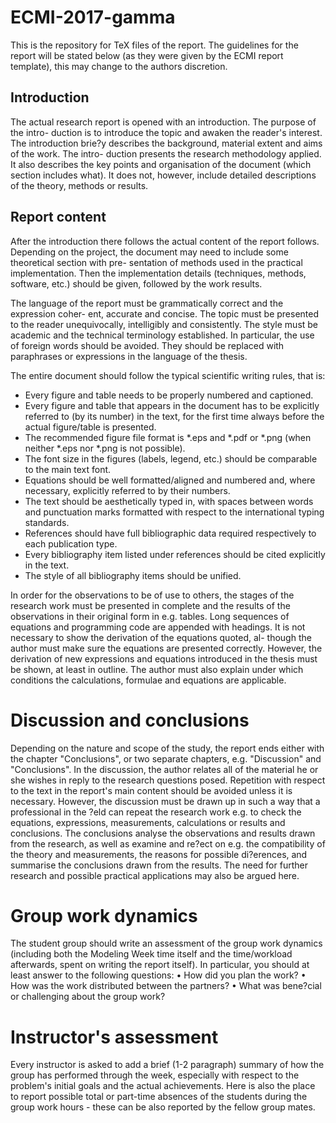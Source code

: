 # ECMI-2017-gamma
This is the repository for TeX files of the report. The guidelines for the report will be stated below (as they were given by the ECMI report template),
this may change to the authors discretion.

## Introduction
The actual research report is opened with an introduction. The purpose of the intro-
duction is to introduce the topic and awaken the reader's interest. The introduction
brie?y describes the background, material extent and aims of the work. The intro-
duction presents the research methodology applied. It also describes the key points
and organisation of the document (which section includes what). It does not, however,
include detailed descriptions of the theory, methods or results.

## Report content
After the introduction there follows the actual content of the report follows. Depending
on the project, the document may need to include some theoretical section with pre-
sentation of methods used in the practical implementation. Then the implementation
details (techniques, methods, software, etc.) should be given, followed by the work
results.

The language of the report must be grammatically correct and the expression coher-
ent, accurate and concise. The topic must be presented to the reader unequivocally,
intelligibly and consistently. The style must be academic and the technical terminology
established. In particular, the use of foreign words should be avoided. They should be
replaced with paraphrases or expressions in the language of the thesis.

The entire document should follow the typical scientific writing rules, that is:
  + Every figure and table needs to be properly numbered and captioned.
  + Every figure and table that appears in the document has to be explicitly referred to (by its number) in the text, for the first time always before the actual figure/table is presented.
  + The recommended figure file format is *.eps and *.pdf or *.png (when neither *.eps nor *.png is not possible).
  + The font size in the figures (labels, legend, etc.) should be comparable to the main text font.
  + Equations should be well formatted/aligned and numbered and, where necessary, explicitly referred to by their numbers.
  + The text should be aesthetically typed in, with spaces between words and punctuation marks formatted with respect to the international typing standards.
  + References should have full bibliographic data required respectively to each publication type.
  + Every bibliography item listed under references should be cited explicitly in the text.
  + The style of all bibliography items should be unified.

In order for the observations to be of use to others, the stages of the research work
must be presented in complete and the results of the observations in their original
form in e.g. tables. Long sequences of equations and programming code are appended
with headings. It is not necessary to show the derivation of the equations quoted, al-
though the author must make sure the equations are presented correctly. However, the
derivation of new expressions and equations introduced in the thesis must be shown, at
least in outline. The author must also explain under which conditions the calculations,
formulae and equations are applicable.

# Discussion and conclusions

Depending on the nature and scope of the study, the report ends either with the chapter
"Conclusions", or two separate chapters, e.g. "Discussion" and "Conclusions". In the
discussion, the author relates all of the material he or she wishes in reply to the research
questions posed. Repetition with respect to the text in the report's main content should
be avoided unless it is necessary. However, the discussion must be drawn up in such
a way that a professional in the ?eld can repeat the research work e.g. to check the
equations, expressions, measurements, calculations or results and conclusions.
The conclusions analyse the observations and results drawn from the research, as well
as examine and re?ect on e.g. the compatibility of the theory and measurements, the
reasons for possible di?erences, and summarise the conclusions drawn from the results.
The need for further research and possible practical applications may also be argued
here.

# Group work dynamics
The student group should write an assessment of the group work dynamics (including
both the Modeling Week time itself and the time/workload afterwards, spent on writing
the report itself). In particular, you should at least answer to the following questions:
• How did you plan the work?
• How was the work distributed between the partners?
• What was bene?cial or challenging about the group work?

# Instructor's assessment
Every instructor is asked to add a brief (1-2 paragraph) summary of how the group has
performed through the week, especially with respect to the problem's initial goals and
the actual achievements. Here is also the place to report possible total or part-time
absences of the students during the group work hours - these can be also reported by
the fellow group mates.
